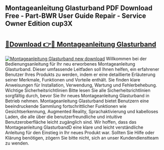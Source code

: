 ## Montageanleitung Glasturband PDF Download Free - Part-BWR User Guide Repair - Service Owner Edition cup3X

# <h2><a href="http://df6zhpt.blite.top/?on=Montageanleitung+Glasturband">🔗Download 👉🔴 Montageanleitung Glasturband</a></h2>

[![Montageanleitung Glasturband new download](https://i.imgur.com/lujVjoI.png)](http://df6zhpt.blite.top/?on=Montageanleitung+Glasturband)
Willkommen bei der Bedienungsanleitung für Ihr neu erworbenes Montageanleitung Glasturband. Dieser umfassende Leitfaden soll Ihnen helfen, ein erfahrener Benutzer Ihres Produkts zu werden, indem er eine detaillierte Erläuterung seiner Merkmale, Funktionen und Vorteile enthält. Sie finden klare Anweisungen für Installation, Verwendung, Wartung und Fehlerbehebung. Wichtige Sicherheitsrichtlinien Bitte lesen Sie alle Sicherheitsrichtlinien sorgfältig durch, bevor Sie Ihr neues Montageanleitung Glasturband in Betrieb nehmen. Montageanleitung Glasturband bietet Benutzern eine beeindruckende Sammlung fortschrittlicher Funktionen wie Gesichtserkennung, Augmented Reality, Sprachaktivierung und kabelloses Laden, die alle über die benutzerfreundliche und intuitive Benutzeroberfläche leicht zugänglich sind. Wir hoffen, dass das Montageanleitung GlasturbandD eine klare und leicht verständliche Anleitung für den Einstieg in Ihr neues Produkt war. Sollten Sie Hilfe oder Klärung benötigen, zögern Sie bitte nicht, sich an unser Kundendienstteam zu wenden.
